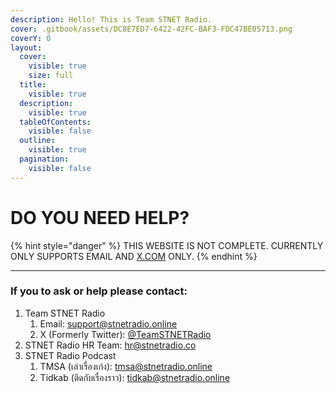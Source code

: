 ```yaml
---
description: Hello! This is Team STNET Radio.
cover: .gitbook/assets/DC8E7ED7-6422-42FC-BAF3-FDC47BE05713.png
coverY: 0
layout:
  cover:
    visible: true
    size: full
  title:
    visible: true
  description:
    visible: true
  tableOfContents:
    visible: false
  outline:
    visible: true
  pagination:
    visible: false
---
```


# DO YOU NEED HELP?

{% hint style="danger" %}
THIS WEBSITE IS NOT COMPLETE. CURRENTLY ONLY SUPPORTS EMAIL AND [X.COM](x.com) ONLY.
{% endhint %}

***

### If you to ask or help please contact:

1. Team STNET Radio
   1. Email: [support@stnetradio.online](mailto:support@stnetradio.online)
   2. X (Formerly Twitter): [@TeamSTNETRadio](https://x.com/teamstnetradio)
2. STNET Radio HR Team: [hr@stnetradio.co](mailto:hr@stnetradio.co)
3. STNET Radio Podcast
   1. TMSA (เล่าเรื่องเก่ง): [tmsa@stnetradio.online](mailto:tmsa@stnetradio.online)
   2. Tidkab (ติดกับเรื่องราว): [tidkab@stnetradio.online](mailto;tidkab@stnetradio.online)
